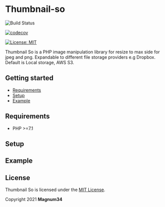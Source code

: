 # Thumbnail-so

![Build Status](https://travis-ci.com/Magnum34/Thumbnail-so.svg?branch=main)

[![codecov](https://codecov.io/gh/Magnum34/Thumbnail-so/branch/main/graph/badge.svg?token=uNydmJRFvB)](https://codecov.io/gh/Magnum34/Thumbnail-so)

[![License: MIT](https://img.shields.io/badge/License-MIT-yellow.svg)](https://opensource.org/licenses/MIT)



Thumbnail So is a PHP image manipulation library  for resize to max side for jpeg and png.
Expandable to different file storage providers e.g Dropbox.
Default is Local storage, AWS S3.

## Getting started

* [Requirements](#requirements)
* [Setup](#setup)
* [Example](#example)

## Requirements

* PHP >=7.1 

## Setup

## Example


## License

Thumbnail So is licensed under the [MIT License](http://opensource.org/licenses/MIT).

Copyright 2021 **Magnum34**